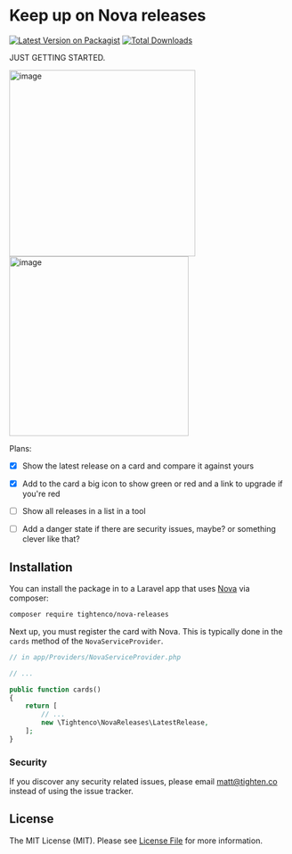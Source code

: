 # Keep up on Nova releases

[![Latest Version on Packagist](https://img.shields.io/packagist/v/tightenco/nova-releases.svg?style=flat-square)](https://packagist.org/packages/tightenco/nova-releases)
[![Total Downloads](https://img.shields.io/packagist/dt/tightenco/nova-releases.svg?style=flat-square)](https://packagist.org/packages/tightenco/nova-releases)

JUST GETTING STARTED.

<img width="334" alt="image" src="https://user-images.githubusercontent.com/151829/45116564-1e963e00-b121-11e8-8908-ed2a72e2b694.png">
<img width="322" alt="image" src="https://user-images.githubusercontent.com/151829/45116575-27870f80-b121-11e8-88dd-84d17b94a729.png">


Plans:

- [x] Show the latest release on a card and compare it against yours
- [x] Add to the card a big icon to show green or red and a link to upgrade if you're red
- [ ] Show all releases in a list in a tool
- [ ] Add a danger state if there are security issues, maybe? or something clever like that?


## Installation

You can install the package in to a Laravel app that uses [Nova](https://nova.laravel.com) via composer:

```bash
composer require tightenco/nova-releases
```

Next up, you must register the card with Nova. This is typically done in the `cards` method of the `NovaServiceProvider`.

```php
// in app/Providers/NovaServiceProvider.php

// ...

public function cards()
{
    return [
        // ...
        new \Tightenco\NovaReleases\LatestRelease,
    ];
}
```

### Security

If you discover any security related issues, please email matt@tighten.co instead of using the issue tracker.

## License

The MIT License (MIT). Please see [License File](LICENSE.md) for more information.

